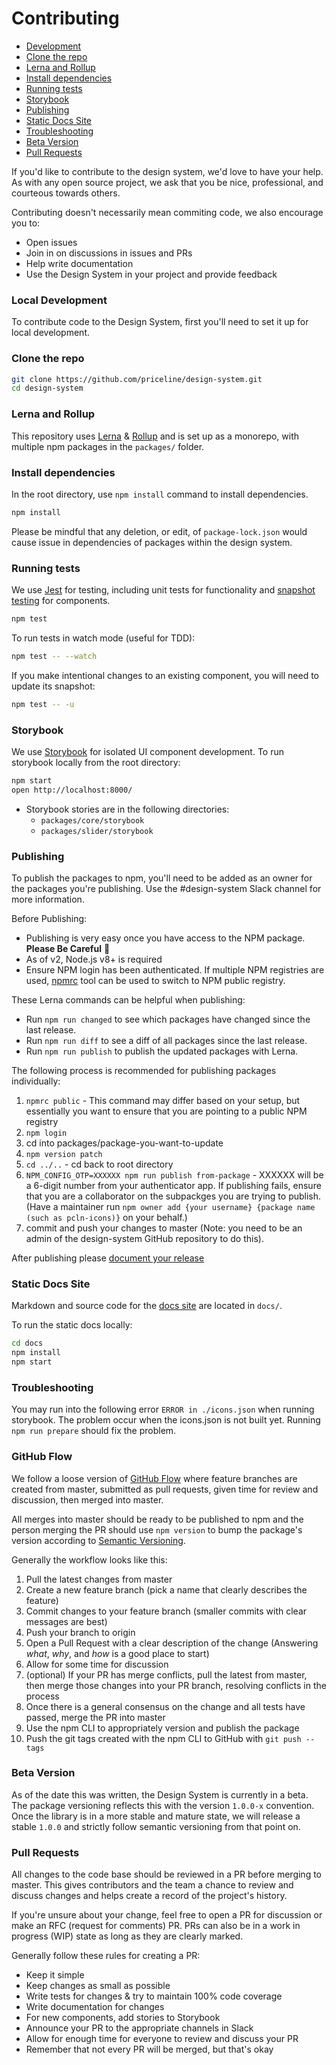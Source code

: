 # Contributing

- [Development](#development)
- [Clone the repo](#clone-the-repo)
- [Lerna and Rollup](#lerna-and-rollup)
- [Install dependencies](#install-dependencies)
- [Running tests](#running-tests)
- [Storybook](#storybook)
- [Publishing](#publishing)
- [Static Docs Site](#static-docs-site)
- [Troubleshooting](#troubleshooting)
- [Beta Version](#beta-version)
- [Pull Requests](#pull-requests)

If you'd like to contribute to the design system, we'd love to have your help.
As with any open source project, we ask that you be nice, professional, and
courteous towards others.

Contributing doesn't necessarily mean commiting code, we also encourage you to:

- Open issues
- Join in on discussions in issues and PRs
- Help write documentation
- Use the Design System in your project and provide feedback

### Local Development

To contribute code to the Design System, first you'll need to set it up for
local development.

### Clone the repo

```sh
git clone https://github.com/priceline/design-system.git
cd design-system
```

### Lerna and Rollup

This repository uses [Lerna][] & [Rollup][] and is set up as a monorepo, with
multiple npm packages in the `packages/` folder.

[lerna]: https://lernajs.io
[rollup]: https://rollupjs.org

### Install dependencies

In the root directory, use `npm install` command to install dependencies.

```sh
npm install
```

Please be mindful that any deletion, or edit, of `package-lock.json`
would cause issue in dependencies of packages within the design system.

### Running tests

We use [Jest][jest] for testing, including unit tests for functionality and
[snapshot testing][snapshots] for components.

```sh
npm test
```

To run tests in watch mode (useful for TDD):

```sh
npm test -- --watch
```

If you make intentional changes to an existing component, you will need to
update its snapshot:

```sh
npm test -- -u
```

### Storybook

We use [Storybook][storybook] for isolated UI component development.
To run storybook locally from the root directory:

```sh
npm start
open http://localhost:8000/
```

- Storybook stories are in the following directories:
  - `packages/core/storybook`
  - `packages/slider/storybook`

### Publishing

To publish the packages to npm, you'll need to be added as an owner for the
packages you're publishing. Use the #design-system Slack channel for more
information.

Before Publishing:

- Publishing is very easy once you have access to the NPM package. **Please Be Careful** 🤗
- As of v2, Node.js v8+ is required
- Ensure NPM login has been authenticated. If multiple NPM registries are used, [npmrc](https://www.npmjs.com/package/npmrc) tool can be used to switch to NPM public registry.

These Lerna commands can be helpful when publishing:

- Run `npm run changed` to see which packages have changed since the last
  release.
- Run `npm run diff` to see a diff of all packages since the last release.
- Run `npm run publish` to publish the updated packages with Lerna.

The following process is recommended for publishing packages individually:

1. `npmrc public` - This command may differ based on your setup, but essentially you want to ensure that you are pointing to a public NPM registry
2. `npm login`
3. cd into packages/package-you-want-to-update
4. `npm version patch`
5. `cd ../..` - cd back to root directory
6. `NPM_CONFIG_OTP=XXXXXX npm run publish from-package` - XXXXXX will be a 6-digit number from your authenticator app. If publishing fails, ensure that you are a collaborator on the subpackges you are trying to publish. (Have a maintainer run `npm owner add {your username} {package name (such as pcln-icons)}` on your behalf.)
7. commit and push your changes to master (Note: you need to be an admin of the design-system GitHub repository to do this).

After publishing please [document your release](https://github.com/priceline/design-system/releases/new)

### Static Docs Site

Markdown and source code for the [docs site][] are
located in `docs/`.

To run the static docs locally:

```sh
cd docs
npm install
npm start
```

### Troubleshooting

You may run into the following error `ERROR in ./icons.json` when running
storybook. The problem occur when the icons.json is not built yet. Running
`npm run prepare` should fix the problem.

### GitHub Flow

We follow a loose version of [GitHub Flow][github-flow] where feature branches
are created from master, submitted as pull requests, given time for review and
discussion, then merged into master.

All merges into master should be ready to be published to npm and the person
merging the PR should use `npm version` to bump the package's version according
to [Semantic Versioning][semver].

Generally the workflow looks like this:

1. Pull the latest changes from master
2. Create a new feature branch (pick a name that clearly describes the feature)
3. Commit changes to your feature branch (smaller commits with clear messages
   are best)
4. Push your branch to origin
5. Open a Pull Request with a clear description of the change (Answering
   _what_, _why_, and _how_ is a good place to start)
6. Allow for some time for discussion
7. (optional) If your PR has merge conflicts, pull the latest from master, then
   merge those changes into your PR branch, resolving conflicts in the process
8. Once there is a general consensus on the change and all tests have passed,
   merge the PR into master
9. Use the npm CLI to appropriately version and publish the package
10. Push the git tags created with the npm CLI to GitHub with `git push --tags`

### Beta Version

As of the date this was written, the Design System is currently in a beta.
The package versioning reflects this with the version `1.0.0-x` convention.
Once the library is in a more stable and mature state, we will release a stable
`1.0.0` and strictly follow semantic versioning from that point on.

### Pull Requests

All changes to the code base should be reviewed in a PR before merging to
master. This gives contributors and the team a chance to review and discuss
changes and helps create a record of the project's history.

If you're unsure about your change, feel free to open a PR for discussion or
make an RFC (request for comments) PR. PRs can also be in a work in progress
(WIP) state as long as they are clearly marked.

Generally follow these rules for creating a PR:

- Keep it simple
- Keep changes as small as possible
- Write tests for changes & try to maintain 100% code coverage
- Write documentation for changes
- For new components, add stories to Storybook
- Announce your PR to the appropriate channels in Slack
- Allow for enough time for everyone to review and discuss your PR
- Remember that not every PR will be merged, but that's okay

[docs site]: https://priceline.github.io/design-system/
[github-flow]: https://guides.github.com/introduction/flow/
[issue]: https://github.com/priceline/design-system/issues/new
[jest]: https://facebook.github.io/jest/
[semver]: http://semver.org
[snapshots]: https://facebook.github.io/jest/docs/en/snapshot-testing.html#content
[storybook]: https://storybook.js.org
